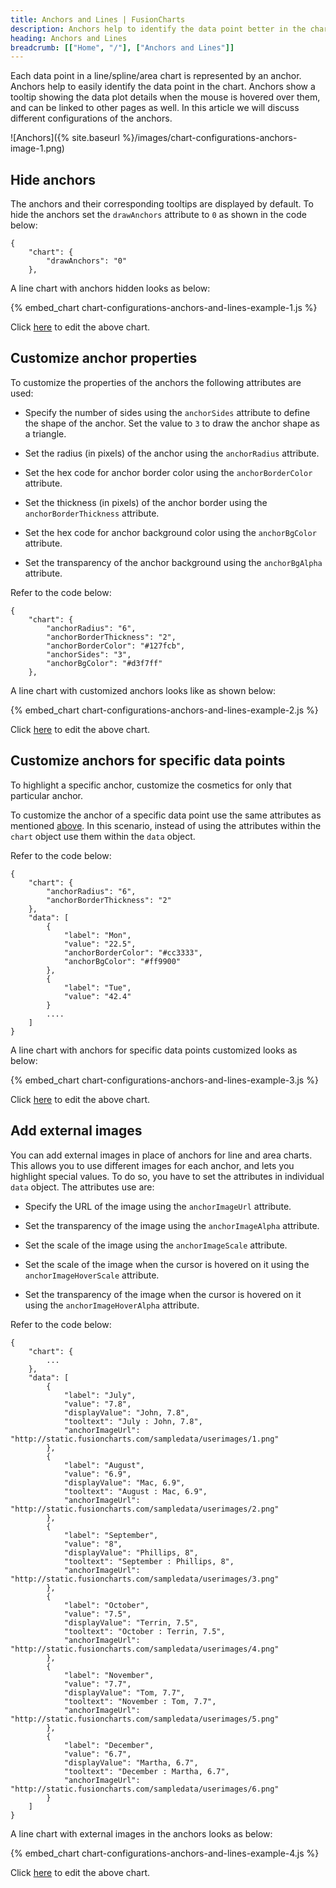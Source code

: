 ```yaml
---
title: Anchors and Lines | FusionCharts
description: Anchors help to identify the data point better in the chart. They also show a tooltip showing the data plot details when the mouse is hovered over them
heading: Anchors and Lines
breadcrumb: [["Home", "/"], ["Anchors and Lines"]]
---
```


Each data point in a line/spline/area chart is represented by an anchor. Anchors help to easily identify the data point in the chart. Anchors show a tooltip showing the data plot details when the mouse is hovered over them, and can be linked to other pages as well. In this article we will discuss different configurations of the anchors.

![Anchors]({% site.baseurl %}/images/chart-configurations-anchors-image-1.png)

## Hide anchors

The anchors and their corresponding tooltips are displayed by default. To hide the anchors set the `drawAnchors` attribute to `0` as shown in the code below:

```
{
    "chart": {
        "drawAnchors": "0"
    },

  ```
A line chart with anchors hidden looks as below:

{% embed_chart chart-configurations-anchors-and-lines-example-1.js %}

Click [here](http://jsfiddle.net/fusioncharts/5tajR/) to edit the above chart.

## Customize anchor properties

To customize the properties of the anchors the following attributes are used:

* Specify the number of sides using the `anchorSides` attribute to define the shape of the anchor. Set the value to `3` to draw the anchor shape as a triangle.

* Set the radius (in pixels) of the anchor using the `anchorRadius` attribute.

* Set the hex code for anchor border color using the `anchorBorderColor` attribute.

* Set the thickness (in pixels) of the anchor border using the `anchorBorderThickness` attribute.

* Set the hex code for anchor background color using the `anchorBgColor` attribute.

* Set the transparency of the anchor background using the `anchorBgAlpha` attribute.

Refer to the code below:

```
{
    "chart": {
        "anchorRadius": "6",
        "anchorBorderThickness": "2",
        "anchorBorderColor": "#127fcb",
        "anchorSides": "3",
        "anchorBgColor": "#d3f7ff"
    },

```

A line chart with customized anchors looks like as shown below:

{% embed_chart chart-configurations-anchors-and-lines-example-2.js %}

Click [here](http://jsfiddle.net/fusioncharts/QnFW2/) to edit the above chart.

## Customize anchors for specific data points

To highlight a specific anchor, customize the cosmetics for only that particular anchor. 

To customize the anchor of a specific data point use the same attributes as mentioned [above](#bookmark=id.jk8ar5vl5h0). In this scenario, instead of using the attributes within the `chart` object use them within the `data` object.

Refer to the code below:

```
{
    "chart": {
        "anchorRadius": "6",
        "anchorBorderThickness": "2"
    },
    "data": [
        {
            "label": "Mon",
            "value": "22.5",
            "anchorBorderColor": "#cc3333",
            "anchorBgColor": "#ff9900"
        },
        {
            "label": "Tue",
            "value": "42.4"
        }
        ....
    ]
}

```

A line chart with anchors for specific data points customized looks as below:

{% embed_chart chart-configurations-anchors-and-lines-example-3.js %}

Click [here](http://jsfiddle.net/fusioncharts/w9ZWt/) to edit the above chart.

## Add external images

You can add external images in place of anchors for line and area charts. This allows you to use different images for each anchor, and lets you highlight special values. To do so, you have to set the attributes in individual `data` object. The attributes use are:

* Specify the URL of the image using the `anchorImageUrl` attribute.

* Set the transparency of the image using the `anchorImageAlpha` attribute.

* Set the scale of the image using the `anchorImageScale` attribute.

* Set the scale of the image when the cursor is hovered on it using the `anchorImageHoverScale` attribute. 

* Set the transparency of the image when the cursor is hovered on it using the `anchorImageHoverAlpha` attribute.

Refer to the code below:

```
{
    "chart": {
        ...
    },
    "data": [
        {
            "label": "July",
            "value": "7.8",
            "displayValue": "John, 7.8",
            "tooltext": "July : John, 7.8",
            "anchorImageUrl": "http://static.fusioncharts.com/sampledata/userimages/1.png"
        },
        {
            "label": "August",
            "value": "6.9",
            "displayValue": "Mac, 6.9",
            "tooltext": "August : Mac, 6.9",
            "anchorImageUrl": "http://static.fusioncharts.com/sampledata/userimages/2.png"
        },
        {
            "label": "September",
            "value": "8",
            "displayValue": "Phillips, 8",
            "tooltext": "September : Phillips, 8",
            "anchorImageUrl": "http://static.fusioncharts.com/sampledata/userimages/3.png"
        },
        {
            "label": "October",
            "value": "7.5",
            "displayValue": "Terrin, 7.5",
            "tooltext": "October : Terrin, 7.5",
            "anchorImageUrl": "http://static.fusioncharts.com/sampledata/userimages/4.png"
        },
        {
            "label": "November",
            "value": "7.7",
            "displayValue": "Tom, 7.7",
            "tooltext": "November : Tom, 7.7",
            "anchorImageUrl": "http://static.fusioncharts.com/sampledata/userimages/5.png"
        },
        {
            "label": "December",
            "value": "6.7",
            "displayValue": "Martha, 6.7",
            "tooltext": "December : Martha, 6.7",
            "anchorImageUrl": "http://static.fusioncharts.com/sampledata/userimages/6.png"
        }
    ]
}
```

A line chart with external images in the anchors looks as below:

{% embed_chart chart-configurations-anchors-and-lines-example-4.js %}

Click [here](http://jsfiddle.net/fusioncharts/ZBZKS/) to edit the above chart.